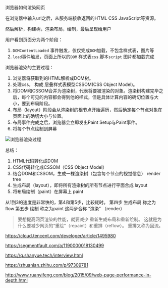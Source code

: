 浏览器如何渲染网页

在浏览器中输入url之后，从服务端接收返回的HTML CSS JavaScript等资源。

然后解析，构建树，渲染布局，绘制，最后呈现给用户

用户看到页面分为两个阶段：

1. `DOMContentLoaded` 事件触发，仅仅完成`DOM`加载，不包含样式表，图片等
2. `load`事件触发，页面上所以的`DOM` 样式表`css` 脚本`script` 图片都加载完成

浏览器渲染的主要过程：

1. 浏览器将获取到的HTML解析成DOM树。
2. 处理css， 构成 层叠样式表模型CSSOM(CSS Object Model)。
3. 将DOM和CSSOM合并为渲染树，代表将要被渲染的对象。渲染树构建完毕之后，每个可见的内容都会得到他的样式，但是具体计算内容的确切位置与大小，要到布局阶段。
4. 布局（layout）阶段会从渲染树的根节点开始遍历，然后确定每个节点对象在页面上的确切大小与位置。
5. 布局事件完成之后，浏览器会立即发出Paint Setup与Paint事件。
6. 将每个节点绘制到屏幕

![浏览器渲染过程](E:\NodeJS-Study\笔记\前端性能优化\htmlrender.jpg)

总结： 

1. HTML代码转化成DOM
2. CSS代码转化成CSSOM（CSS Object Model）
3. 结合DOM和CSSOM，生成一棵渲染树（包含每个节点的视觉信息） render tree
4. 生成布局（layout），即将所有渲染树的所有节点进行平面合成   layout
5. 将布局绘制（paint）在屏幕上     paint

从1到3的速度是非常快的，第4和第5步，比较耗时。
第四步 生成布局 称之为flow 
第五步 绘制 称之为paint
这两步合称 “渲染” （render）

> 要想提高网页渲染的性能，就要减少 重新生成布局和重新绘制。
 这就是为什么要减少网页的“重绘”（repaint）和重排（reflow）。
  重排又称为回流。







https://cloud.tencent.com/developer/article/1495980

https://segmentfault.com/a/1190000018130499

https://q.shanyue.tech/interview.html

https://zhuanlan.zhihu.com/p/97309781

http://www.ruanyifeng.com/blog/2015/09/web-page-performance-in-depth.html

